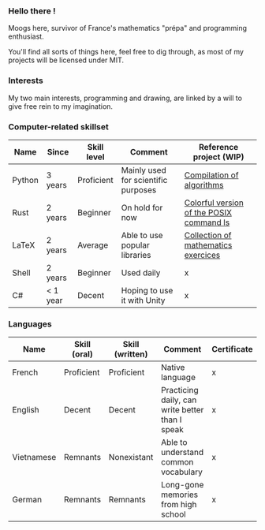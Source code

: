 ### Hello there ! 

Moogs here, survivor of France's mathematics "prépa" and programming enthusiast. 

You'll find all sorts of things here, feel free to dig through, as most of my projects will be licensed under MIT. 

### Interests 

My two main interests, programming and drawing, are linked by a will to give free rein to my imagination. 

### Computer-related skillset

Name     | Since    | Skill level | Comment                              | Reference project (WIP)
-------- | -------- | ----------- | ------------------------------------ | -----------------
Python   | 3 years  | Proficient  | Mainly used for scientific purposes  | [Compilation of algorithms](https://github.com/Moogsy/python-prepa)
Rust     | 2 years  | Beginner    | On hold for now                      | [Colorful version of the POSIX command ls](https://github.com/Moogsy/rainbow_ls)
LaTeX    | 2 years  | Average     | Able to use popular libraries        | [Collection of mathematics exercices](https://github.com/Moogsy/Prepa/tree/master/MPSI/math)
Shell    | 2 years  | Beginner    | Used daily                           | x
C#       | < 1 year | Decent      | Hoping to use it with Unity          | x

### Languages

Name       | Skill (oral) | Skill (written)   | Comment                                          | Certificate
---------  | ------------ | ----------------- | ------------------------------------------------ | -------------
French     | Proficient   | Proficient        | Native language                                  | x 
English    | Decent       | Decent            | Practicing daily, can write better than I speak  | x
Vietnamese | Remnants     | Nonexistant       | Able to understand common vocabulary             | x
German     | Remnants     | Remnants          | Long-gone memories from high school              | x
